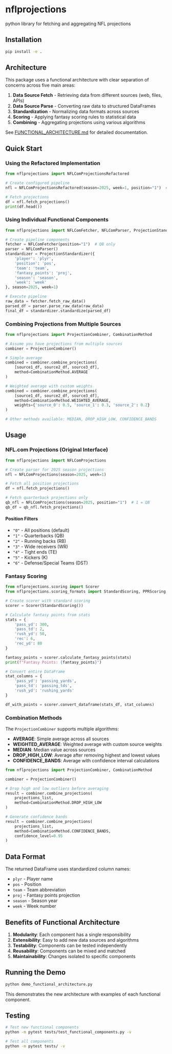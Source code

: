 # nflprojections
python library for fetching and aggregating NFL projections

## Installation

```bash
pip install -e .
```

## Architecture

This package uses a functional architecture with clear separation of concerns across five main areas:

1. **Data Source Fetch** - Retrieving data from different sources (web, files, APIs)
2. **Data Source Parse** - Converting raw data to structured DataFrames  
3. **Standardization** - Normalizing data formats across sources
4. **Scoring** - Applying fantasy scoring rules to statistical data
5. **Combining** - Aggregating projections using various algorithms

See [FUNCTIONAL_ARCHITECTURE.md](FUNCTIONAL_ARCHITECTURE.md) for detailed documentation.

## Quick Start

### Using the Refactored Implementation

```python
from nflprojections import NFLComProjectionsRefactored

# Create configured pipeline
nfl = NFLComProjectionsRefactored(season=2025, week=1, position="1")  # QB only

# Fetch projections
df = nfl.fetch_projections()
print(df.head())
```

### Using Individual Functional Components

```python
from nflprojections import NFLComFetcher, NFLComParser, ProjectionStandardizer

# Create pipeline components
fetcher = NFLComFetcher(position="1")  # QB only
parser = NFLComParser()
standardizer = ProjectionStandardizer({
    'player': 'plyr',
    'position': 'pos',
    'team': 'team',
    'fantasy_points': 'proj',
    'season': 'season',
    'week': 'week'
}, season=2025, week=1)

# Execute pipeline
raw_data = fetcher.fetch_raw_data()
parsed_df = parser.parse_raw_data(raw_data)
final_df = standardizer.standardize(parsed_df)
```

### Combining Projections from Multiple Sources

```python
from nflprojections import ProjectionCombiner, CombinationMethod

# Assume you have projections from multiple sources
combiner = ProjectionCombiner()

# Simple average
combined = combiner.combine_projections(
    [source1_df, source2_df, source3_df],
    method=CombinationMethod.AVERAGE
)

# Weighted average with custom weights
combined = combiner.combine_projections(
    [source1_df, source2_df, source3_df],
    method=CombinationMethod.WEIGHTED_AVERAGE,
    weights={'source_0': 0.5, 'source_1': 0.3, 'source_2': 0.2}
)

# Other methods available: MEDIAN, DROP_HIGH_LOW, CONFIDENCE_BANDS
```

## Usage

### NFL.com Projections (Original Interface)

```python
from nflprojections import NFLComProjections

# Create parser for 2025 season projections
nfl = NFLComProjections(season=2025, week=1)

# Fetch all position projections
df = nfl.fetch_projections()

# Fetch quarterback projections only
qb_nfl = NFLComProjections(season=2025, position="1")  # 1 = QB
qb_df = qb_nfl.fetch_projections()
```

#### Position Filters
- `"0"` - All positions (default)
- `"1"` - Quarterbacks (QB)
- `"2"` - Running backs (RB)
- `"3"` - Wide receivers (WR) 
- `"4"` - Tight ends (TE)
- `"5"` - Kickers (K)
- `"6"` - Defense/Special Teams (DST)

### Fantasy Scoring

```python
from nflprojections.scoring import Scorer
from nflprojections.scoring_formats import StandardScoring, PPRScoring

# Create scorer with standard scoring
scorer = Scorer(StandardScoring())

# Calculate fantasy points from stats
stats = {
    'pass_yd': 300,
    'pass_td': 2, 
    'rush_yd': 50,
    'rec': 6,
    'rec_yd': 80
}

fantasy_points = scorer.calculate_fantasy_points(stats)
print(f"Fantasy Points: {fantasy_points}")

# Convert entire DataFrame
stat_columns = {
    'pass_yd': 'passing_yards',
    'pass_td': 'passing_tds',
    'rush_yd': 'rushing_yards'
}

df_with_points = scorer.convert_dataframe(stats_df, stat_columns)
```

### Combination Methods

The `ProjectionCombiner` supports multiple algorithms:

- **AVERAGE**: Simple average across all sources
- **WEIGHTED_AVERAGE**: Weighted average with custom source weights  
- **MEDIAN**: Median value across sources
- **DROP_HIGH_LOW**: Average after removing highest and lowest values
- **CONFIDENCE_BANDS**: Average with confidence interval calculations

```python
from nflprojections import ProjectionCombiner, CombinationMethod

combiner = ProjectionCombiner()

# Drop high and low outliers before averaging
result = combiner.combine_projections(
    projections_list,
    method=CombinationMethod.DROP_HIGH_LOW
)

# Generate confidence bands
result = combiner.combine_projections(
    projections_list, 
    method=CombinationMethod.CONFIDENCE_BANDS,
    confidence_level=0.95
)
```

## Data Format

The returned DataFrame uses standardized column names:
- `plyr` - Player name
- `pos` - Position
- `team` - Team abbreviation  
- `proj` - Fantasy points projection
- `season` - Season year
- `week` - Week number

## Benefits of Functional Architecture

1. **Modularity**: Each component has a single responsibility
2. **Extensibility**: Easy to add new data sources and algorithms
3. **Testability**: Components can be tested independently
4. **Reusability**: Components can be mixed and matched
5. **Maintainability**: Changes isolated to specific components

## Running the Demo

```bash
python demo_functional_architecture.py
```

This demonstrates the new architecture with examples of each functional component.

## Testing

```bash
# Test new functional components
python -m pytest tests/test_functional_components.py -v

# Test all components  
python -m pytest tests/ -v
```
